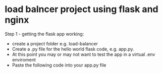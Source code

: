 # load balncer project using flask and nginx

Step 1 - getting the flask app working:
- create a project folder e.g. load-balancer
- Create a .py file for the hello world flask code, e.g. app.py.
- At this point you may or may not want to test the app in a virtual .env enviroment
- Paste the following code into your app.py file 

